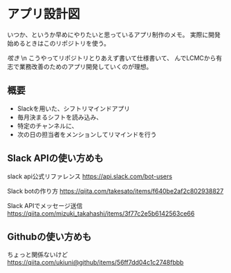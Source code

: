 # アプリ設計図
いつか、というか早めにやりたいと思っているアプリ制作のメモ。
実際に開発始めるときはこのリポジトリを使う。

_呟き_ \n
こうやってリポジトリとりあえず書いて仕様書いて、
んでLCMCから有志で業務改善のためのアプリ開発していくのが理想。

## 概要
- Slackを用いた、シフトリマインドアプリ
- 毎月決まるシフトを読み込み、
- 特定のチャンネルに、
- 次の日の担当者をメンションしてリマインドを行う

## Slack APIの使い方めも

slack api公式リファレンス
https://api.slack.com/bot-users

Slack botの作り方
https://qiita.com/takesato/items/f640be2af2c802938827

Slack APIでメッセージ送信
https://qiita.com/mizuki_takahashi/items/3f77c2e5b6142563ce66

## Githubの使い方めも
ちょっと関係ないけど
https://qiita.com/ukiuni@github/items/56ff7dd04c1c2748fbbb
